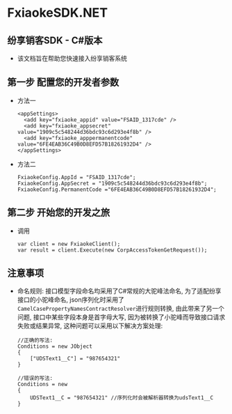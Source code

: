 # FxiaokeSDK.NET

## 纷享销客SDK - C#版本
- 该文档旨在帮助您快速接入纷享销客系统

## 第一步 配置您的开发者参数
- 方法一
    
    ```
    <appSettings>
      <add key="fxiaoke_appid" value="FSAID_1317cde" />
      <add key="fxiaoke_appsecret" value="1909c5c548244d36bdc93c6d293e4f8b" />
      <add key="fxiaoke_apppermanentcode" value="6FE4EAB36C49B0D8EFD57B18261932D4" />
    </appSettings>
    ```
 
- 方法二

    ```
    FxiaokeConfig.AppId = "FSAID_1317cde";
    FxiaokeConfig.AppSecret = "1909c5c548244d36bdc93c6d293e4f8b";
    FxiaokeConfig.PermanentCode ="6FE4EAB36C49B0D8EFD57B18261932D4";
    ```

## 第二步 开始您的开发之旅
- 调用

    ```
    var client = new FxiaokeClient();
    var result = client.Execute(new CorpAccessTokenGetRequest());
    ```
## 注意事项
- 命名规则: 接口模型字段命名均采用了C#常规的大驼峰法命名, 为了适配纷享接口的小驼峰命名, json序列化时采用了`CamelCasePropertyNamesContractResolver`进行规则转换, 由此带来了另一个问题, 接口中某些字段本身是首字母大写, 因为被转换了小驼峰而导致接口请求失败或结果异常, 这种问题可以采用以下解决方案处理:

    ```
    //正确的写法:
    Conditions = new JObject
    {
        ["UDSText1__C"] = "987654321"
    }
    
    //错误的写法:
    Conditions = new 
    {
        UDSText1__C = "987654321" //序列化时会被解析器转换为udsText1__C
    }
    ```

